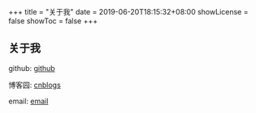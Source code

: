 +++
title = "关于我"
date = 2019-06-20T18:15:32+08:00
showLicense = false
showToc = false
+++

## 关于我

github: [github](https://github.com/haiyux/)

博客园: [cnblogs](https://www.cnblogs.com/yuemoxi/)

email:  [email](mailto:zhaohaiyu328@foxmail.com)